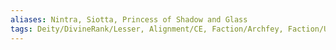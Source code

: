 ```yaml
---
aliases: Nintra, Siotta, Princess of Shadow and Glass
tags: Deity/DivineRank/Lesser, Alignment/CE, Faction/Archfey, Faction/UnseelieCourt
---
```


